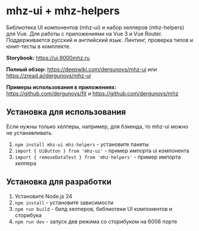 # mhz-ui + mhz-helpers

Библиотека UI компонентов (mhz-ui) и набор хелперов (mhz-helpers) для Vue. Для работы с приложениями на Vue 3 и Vue Router. Поддерживается русский и английский язык. Линтинг, проверка типов и юнит-тесты в комплекте.

**Storybook:** https://ui.9000mhz.ru

**Полный обзор:** https://deepwiki.com/dergunovs/mhz-ui или https://zread.ai/dergunovs/mhz-ui

**Примеры использования в приложениях:** https://github.com/dergunovs/fit и https://github.com/dergunovs/mhz

## Установка для использования

Если нужны только хелперы, например, для бэкенда, то mhz-ui можно не устанавливать.

1. `npm install mhz-ui mhz-helpers` - установите пакеты
2. `import { UiButton } from 'mhz-ui'` - пример импорта ui компонента
3. `import { removeDataTest } from 'mhz-helpers'` - пример импорта хелпера

## Установка для разработки

1. Установите Node.js 24
2. `npm install` - установите зависимости
3. `npm run build` - билд хелперов, библиотеки UI компонентов и сторибука
4. `npm run dev` - запуск дев режима со сторибуком на 6006 порте
